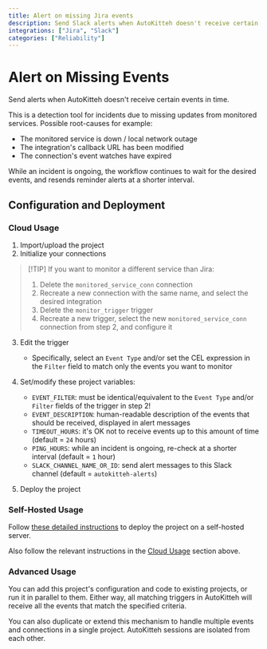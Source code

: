 ```yaml
---
title: Alert on missing Jira events
description: Send Slack alerts when AutoKitteh doesn't receive certain Jira events in time
integrations: ["Jira", "Slack"]
categories: ["Reliability"]
---
```


# Alert on Missing Events

Send alerts when AutoKitteh doesn't receive certain events in time.

This is a detection tool for incidents due to missing updates from
monitored services. Possible root-causes for example:

- The monitored service is down / local network outage
- The integration's callback URL has been modified
- The connection's event watches have expired

While an incident is ongoing, the workflow continues to wait for the desired
events, and resends reminder alerts at a shorter interval.

## Configuration and Deployment

### Cloud Usage

1. Import/upload the project
2. Initialize your connections

> [!TIP] If you want to monitor a different service than Jira:
>
> 1. Delete the `monitored_service_conn` connection
> 2. Recreate a new connection with the same name,
>    and select the desired integration
> 3. Delete the `monitor_trigger` trigger
> 4. Recreate a new trigger, select the new `monitored_service_conn`
>    connection from step 2, and configure it

3. Edit the trigger

   - Specifically, select an `Event Type` and/or set the CEL expression in
     the `Filter` field to match only the events you want to monitor

4. Set/modify these project variables:

   - `EVENT_FILTER`: must be identical/equivalent to the `Event Type` and/or
     `Filter` fields of the trigger in step 2!
   - `EVENT_DESCRIPTION`: human-readable description of the events that should
     be received, displayed in alert messages
   - `TIMEOUT_HOURS`: it's OK not to receive events up to this amount of time
     (default = `24` hours)
   - `PING_HOURS`: while an incident is ongoing, re-check at a shorter interval
     (default = `1` hour)
   - `SLACK_CHANNEL_NAME_OR_ID`: send alert messages to this Slack channel
     (default = `autokitteh-alerts`)

5. Deploy the project

### Self-Hosted Usage

Follow [these detailed instructions](https://docs.autokitteh.com/get_started/deployment)
to deploy the project on a self-hosted server.

Also follow the relevant instructions in the [Cloud Usage](#cloud-usage)
section above.

### Advanced Usage

You can add this project's configuration and code to existing projects, or run
it in parallel to them. Either way, all matching triggers in AutoKitteh will
receive all the events that match the specified criteria.

You can also duplicate or extend this mechanism to handle multiple events and
connections in a single project. AutoKitteh sessions are isolated from each
other.
